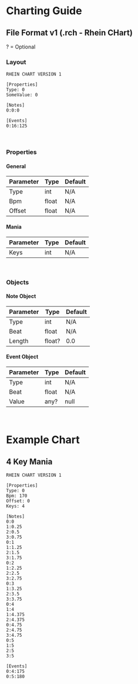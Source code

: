 ﻿# Charting Guide

## File Format v1 (.rch - **R**hein **CH**art)
? = Optional

### Layout
```
RHEIN CHART VERSION 1

[Properties]
Type: 0
SomeValue: 0

[Notes]
0:0:0

[Events]
0:16:125
```

<br>

### **Properties**

#### General
|Parameter|Type     |Default
|---------|---------|-
|Type     |int      |N/A
|Bpm      |float    |N/A
|Offset   |float    |N/A

#### Mania
|Parameter|Type     |Default
|---------|---------|-
|Keys     |int      |N/A

<br>

### **Objects**

#### Note Object
|Parameter|Type     |Default
|---------|---------|-
|Type     |int      |N/A
|Beat     |float    |N/A
|Length   |float?   |0.0

#### Event Object
|Parameter|Type     |Default
|---------|---------|-
|Type     |int      |N/A
|Beat     |float    |N/A
|Value    |any?     |null

<br>

# Example Chart

## 4 Key Mania
```
RHEIN CHART VERSION 1

[Properties]
Type: 0
Bpm: 170
Offset: 0
Keys: 4

[Notes]
0:0
1:0.25
2:0.5
3:0.75
0:1
1:1.25
2:1.5
3:1.75
0:2
1:2.25
2:2.5
3:2.75
0:3
1:3.25
2:3.5
3:3.75
0:4
1:4
1:4.375
2:4.375
0:4.75
2:4.75
3:4.75
0:5
1:5
2:5
3:5

[Events]
0:4:175
0:5:180
